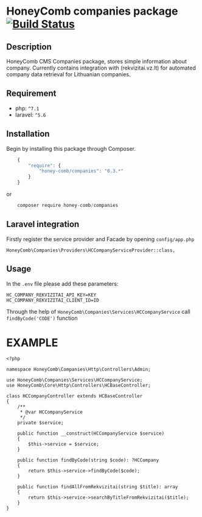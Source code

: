 # HoneyComb companies package [![Build Status](https://travis-ci.com/honey-comb/companies.svg?branch=master)](https://travis-ci.com/honey-comb/companies)

## Description

HoneyComb CMS Companies package, stores simple information about company.
Currently contains integration with (rekvizitai.vz.lt) for automated company data retrieval for Lithuanian companies.

## Requirement

 - php: `^7.1`
 - laravel: `^5.6`
 
 ## Installation

Begin by installing this package through Composer.

```js
	{
	    "require": {
	        "honey-comb/companies": "0.3.*"
	    }
	}
```
or
```js
    composer require honey-comb/companies
```

## Laravel integration

Firstly register the service provider and Facade by opening `config/app.php`

    HoneyComb\Companies\Providers\HCCompanyServiceProvider::class,
    
## Usage

In the `.env` file please add these parameters:

    HC_COMPANY_REKVIZITAI_API_KEY=KEY
    HC_COMPANY_REKVIZITAI_CLIENT_ID=ID
    
Through the help of `HoneyComb\Companies\Services\HCCompanyService` call `findByCode('CODE')` function

# EXAMPLE

    <?php
    
    namespace HoneyComb\Companies\Http\Controllers\Admin;
    
    use HoneyComb\Companies\Services\HCCompanyService;
    use HoneyComb\Core\Http\Controllers\HCBaseController;
    
    class HCCompanyController extends HCBaseController
    {
        /**
         * @var HCCompanyService
         */
        private $service;
    
        public function __construct(HCCompanyService $service)
        {
            $this->service = $service;
        }
    
        public function findByCode(string $code): ?HCCompany
        {
            return $this->service->findByCode($code);
        }
        
        public function findAllFromRekvizitai(string $title): array
        {
            return $this->service->searchByTitleFromRekvizitai($title);
        }
    }
